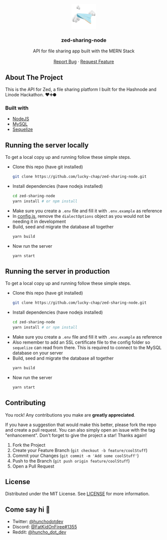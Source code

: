 <div id="top"></div>
<!-- PROJECT LOGO -->
<br />
<div align="center">
  <a href="https://github.com/lucky-chap/zed-sharing-node/">
    <img src="public/android-chrome-512x512.png" alt="Logo" width="80" height="80">
  </a>

  <h3 align="center">zed-sharing-node</h3>

  <p align="center">
    API for file sharing app built with the MERN Stack
    <br />
    <br />
    <a href="https://github.com/lucky-chap/zed-sharing-node/issues">Report Bug</a>
    ·
    <a href="https://github.com/lucky-chap/zed-sharing-node/issues">Request Feature</a>
  </p>
</div>

<!-- ABOUT THE PROJECT -->

## About The Project

This is the API for Zed, a file sharing platform I built for the Hashnode and Linode Hackathon.
❤️➕🌑

### Built with

- [NodeJS](https://nodejs.org/en/)
- [MySQL](https://www.mysql.com/)
- [Sequelize](https://sequelize.org/)

<!-- GETTING STARTED -->

## Running the server locally

To get a local copy up and running follow these simple steps.

- Clone this repo (have git installed)
  ```sh
  git clone https://github.com/lucky-chap/zed-sharing-node.git
  ```
- Install dependencies (have nodejs installed)
  ```sh
  cd zed-sharing-node
  yarn install # or npm install
  ```
- Make sure you create a `.env` file and fill it with `.env.example` as reference
- In [config.js](./config/config.js), remove the `dialectOptions` object as you would not be needing
  it in development
- Build, seed and migrate the database all together
  ```sh
  yarn build
  ```
- Now run the server
  ```sh
  yarn start
  ```

## Running the server in production

To get a local copy up and running follow these simple steps.

- Clone this repo (have git installed)
  ```sh
  git clone https://github.com/lucky-chap/zed-sharing-node.git
  ```
- Install dependencies (have nodejs installed)
  ```sh
  cd zed-sharing-node
  yarn install # or npm install
  ```
- Make sure you create a `.env` file and fill it with `.env.example` as reference
- Also remember to add an SSL certificate file to the config folder so `sequelize` can read from
  there. This is required to connect to the MySQL database on your server
- Build, seed and migrate the database all together
  ```sh
  yarn build
  ```
- Now run the server
  ```sh
  yarn start
  ```

<!-- CONTRIBUTING -->

## Contributing

You rock! Any contributions you make are **greatly appreciated**.

If you have a suggestion that would make this better, please fork the repo and create a pull
request. You can also simply open an issue with the tag "enhancement". Don't forget to give the
project a star! Thanks again!

1. Fork the Project
2. Create your Feature Branch (`git checkout -b feature/coolStuff`)
3. Commit your Changes (`git commit -m 'Add some coolStuff'`)
4. Push to the Branch (`git push origin feature/coolStuff`)
5. Open a Pull Request

<!-- LICENSE -->

## License

Distributed under the MIT License. See [LICENSE](./LICENSE) for more information.

<!-- CONTACT -->

## Come say hi 👋

- Twitter: [@hunchodotdev](https://twitter.com/hunchodotdev)
- Discord: [@FatKidOnFiree#1355](https://discordapp.com/users/FatKidOnFiree#1355)
- Reddit: [@huncho_dot_dev](https://www.reddit.com/user/huncho_dot_dev/)
